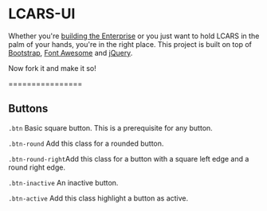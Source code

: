 # LCARS-UI

Whether you're [building the Enterprise](http://www.buildtheenterprise.org) or you just want to hold LCARS in the palm of your hands, you're in the right place.
This project is built on top of [Bootstrap](http://twitter.github.com/bootstrap), [Font Awesome](http://fortawesome.github.com/Font-Awesome/) and [jQuery](http://jquery.com).

Now fork it and make it so!

================
## Buttons
`.btn` Basic square button. This is a prerequisite for any button.

`.btn-round` Add this class for a rounded button.

`.btn-round-right`Add this class for a button with a square left edge and a round right edge.

`.btn-inactive` An inactive button.

`.btn-active` Add this class highlight a button as active.
